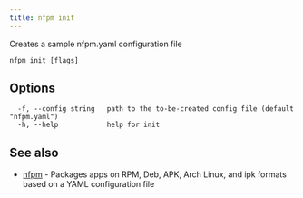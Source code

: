 ```yaml
---
title: nfpm init
---
```


Creates a sample nfpm.yaml configuration file

```
nfpm init [flags]
```

## Options

```
  -f, --config string   path to the to-be-created config file (default "nfpm.yaml")
  -h, --help            help for init
```

## See also

* [nfpm](/docs/cmd/nfpm/)	 - Packages apps on RPM, Deb, APK, Arch Linux, and ipk formats based on a YAML configuration file

